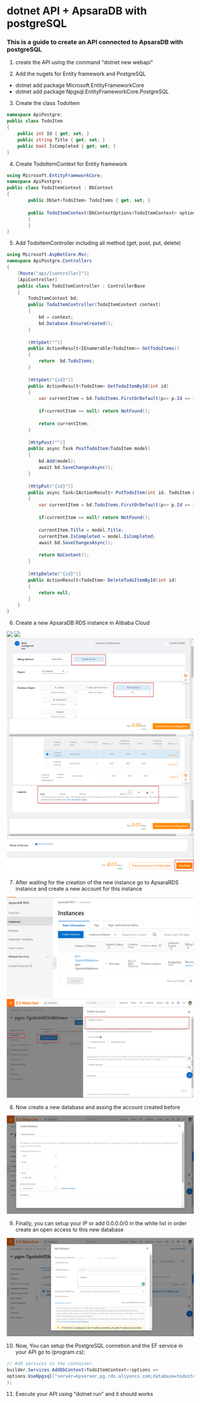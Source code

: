 # dotnet API + ApsaraDB with postgreSQL

### This is a guide to create an API connected to ApsaraDB with postgreSQL

1. create the API using the command "dotnet new webapi"

2. Add the nugets for Entity framework and PostgreSQL

- dotnet add package Microsoft.EntityFrameworkCore
- dotnet add package Npgsql.EntityFrameworkCore.PostgreSQL

3. Create the class TodoItem

```csharp
namespace ApiPostgre;
public class TodoItem
{
    public int Id { get; set; }
    public string Title { get; set; }
    public bool IsCompleted { get; set; }
}

```

4. Create TodoItemContext for Entity framework

```csharp
using Microsoft.EntityFrameworkCore;
namespace ApiPostgre;
public class TodoItemContext : DbContext
{    
        public DbSet<TodoItem> TodoItems { get; set; }

        public TodoItemContext(DbContextOptions<TodoItemContext> options) : base(options) 
        {
        }        
}
```

5. Add TodoItemController including all method (get, post, put, delete)

```csharp
using Microsoft.AspNetCore.Mvc;
namespace ApiPostgre.Controllers
{
    [Route("api/[controller]")]
    [ApiController]
    public class TodoItemController : ControllerBase
    {
        TodoItemContext bd;
        public TodoItemController(TodoItemContext context)
        {
            bd = context;
            bd.Database.EnsureCreated();
        }

        [HttpGet("")]
        public ActionResult<IEnumerable<TodoItem>> GetTodoItems()
        {
            return  bd.TodoItems;
        }

        [HttpGet("{id}")]
        public ActionResult<TodoItem> GetTodoItemById(int id)
        {
            var currentItem = bd.TodoItems.FirstOrDefault(p=> p.Id == id);

            if(currentItem == null) return NotFound();

            return currentItem;
        }

        [HttpPost("")]
        public async Task PostTodoItem(TodoItem model)
        {
            bd.Add(model);
            await bd.SaveChangesAsync();
        }

        [HttpPut("{id}")]
        public async Task<IActionResult> PutTodoItem(int id, TodoItem model)
        {
            var currentItem = bd.TodoItems.FirstOrDefault(p=> p.Id == id);

            if(currentItem == null) return NotFound();

            currentItem.Title = model.Title;
            currentItem.IsCompleted = model.IsCompleted;
            await bd.SaveChangesAsync();

            return NoContent();
        }

        [HttpDelete("{id}")]
        public ActionResult<TodoItem> DeleteTodoItemById(int id)
        {
            return null;
        }
    }
}
```

6. Create a new ApsaraDB RDS instance in Alibaba Cloud

![](../ApiPostgre/Images/AlibabaCloudRDS.png)
![](../ApiPostgre/Images/AlibabaCloudCreateInsance.png)
![](images/AlibabaCloudPosgrest.png)
![](images/AlibabaCloud20gb.png)
![](images/AlibabaCloudpaynow.png)

7. After waiting for the creation of the new instance go to ApsaraRDS instance and create a new account for this instance

![](images/AlibabaCLoudInstanses.png)
![](images/AlibabaCloudAccount.png)


8. Now create a new database and assing the account created before
   
![](images/AlibabaCloudCreateDatabase.png)


9. Finally, you can setup your IP or add 0.0.0.0/0 in the white list in order create an open access to this new database

![](images/AlibabaCloudIPsecurity.png)

10. Now, You can setup the PostgreSQL connetion and the EF service in your API go to (program.cs):

```csharp
// Add services to the container.
builder.Services.AddDbContext<TodoItemContext>(options => 
options.UseNpgsql("server=myserver.pg.rds.aliyuncs.com;database=todoitems;user id=user_1;password=mypassword")
);

```

11. Execute your API using "dotnet run" and it should works